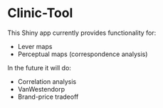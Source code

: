 # Clinic-Tool
This Shiny app currently provides functionality for:
- Lever maps
- Perceptual maps (correspondence analysis)  

In the future it will do:  
- Correlation analysis
- VanWestendorp
- Brand-price tradeoff
  
